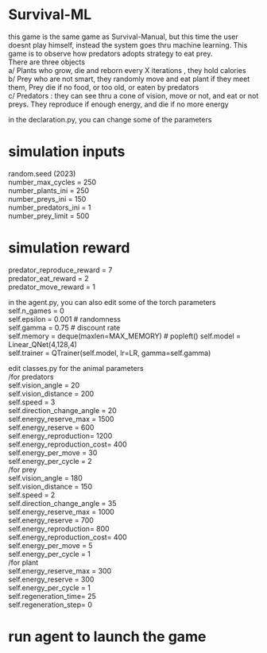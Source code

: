 # Survival-ML
this game is the same game as Survival-Manual, but this time the user doesnt play himself, instead the system goes thru machine learning. 
This game is to observe how predators adopts strategy to eat prey.   
There are three objects   
  a/ Plants who grow, die and reborn every X iterations , they hold calories   
  b/ Prey who are not smart, they randomly move and eat plant if they meet them, Prey die if no food, or too old, or eaten by predators  
  c/ Predators : they can see thru a cone of vision, move or not, and eat or not preys. They reproduce if enough energy, and die if no more energy  

in the declaration.py, you can change some of the parameters
# simulation inputs
random.seed (2023)  
number_max_cycles = 250  
number_plants_ini = 250  
number_preys_ini  = 150  
number_predators_ini = 1  
number_prey_limit = 500  

# simulation reward  
predator_reproduce_reward = 7  
predator_eat_reward       = 2  
predator_move_reward      = 1  

in the agent.py, you can also edit some of the torch parameters  
self.n_games = 0   
self.epsilon = 0.001  # randomness  
self.gamma = 0.75  # discount rate  
self.memory = deque(maxlen=MAX_MEMORY)  # popleft() 
self.model = Linear_QNet(4,128,4)  
self.trainer = QTrainer(self.model, lr=LR, gamma=self.gamma)  

edit classes.py for the animal parameters  
/for predators    
		self.vision_angle = 20  
		self.vision_distance = 200  
		self.speed = 3  
		self.direction_change_angle = 20  
		self.energy_reserve_max = 1500  
		self.energy_reserve = 600  
		self.energy_reproduction= 1200  
		self.energy_reproduction_cost= 400  
		self.energy_per_move  = 30  
		self.energy_per_cycle = 2  
/for prey  
		self.vision_angle = 180  
		self.vision_distance = 150  
		self.speed = 2  
		self.direction_change_angle = 35  
		self.energy_reserve_max = 1000  
		self.energy_reserve = 700  
		self.energy_reproduction= 800  
		self.energy_reproduction_cost= 400  
		self.energy_per_move  = 5  
		self.energy_per_cycle = 1  
/for plant  
		self.energy_reserve_max = 300  
		self.energy_reserve = 300  
		self.energy_per_cycle = 1  
		self.regeneration_time= 25  
		self.regeneration_step= 0  

  # run agent to launch the game   
 
